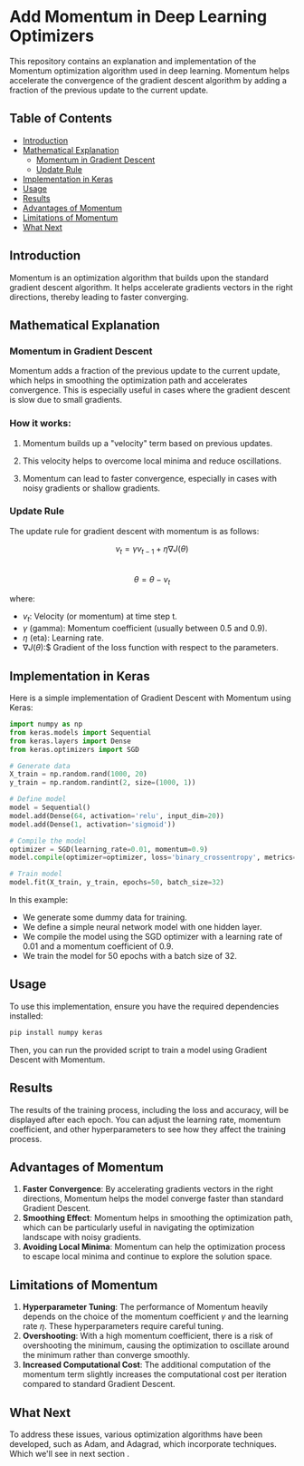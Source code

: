 # Add Momentum in Deep Learning Optimizers

This repository contains an explanation and implementation of the Momentum optimization algorithm used in deep learning. Momentum helps accelerate the convergence of the gradient descent algorithm by adding a fraction of the previous update to the current update.

## Table of Contents
- [Introduction](#introduction)
- [Mathematical Explanation](#mathematical-explanation)
  - [Momentum in Gradient Descent](#momentum-in-gradient-descent)
  - [Update Rule](#update-rule)
- [Implementation in Keras](#implementation-in-keras)
- [Usage](#usage)
- [Results](#results)
- [Advantages of Momentum](#advantages-of-momentum)
- [Limitations of Momentum](#limitations-of-momentum)
- [What Next](#what-next)

## Introduction

Momentum is an optimization algorithm that builds upon the standard gradient descent algorithm. It helps accelerate gradients vectors in the right directions, thereby leading to faster converging.

## Mathematical Explanation

### Momentum in Gradient Descent

Momentum adds a fraction of the previous update to the current update, which helps in smoothing the optimization path and accelerates convergence. This is especially useful in cases where the gradient descent is slow due to small gradients.

### How it works:

1. Momentum builds up a "velocity" term based on previous updates.
2. This velocity helps to overcome local minima and reduce oscillations.

3. Momentum can lead to faster convergence, especially in cases with noisy gradients or shallow gradients.

### Update Rule

The update rule for gradient descent with momentum is as follows:

$$v_t = γ v_{t-1} + η ∇J(θ)$$  
$$θ = θ - v_t$$

where:

- $v_t$: Velocity (or momentum) at time step t.
- $γ$ (gamma): Momentum coefficient (usually between 0.5 and 0.9).
- $η$ (eta): Learning rate.
- $∇J(θ):$$ Gradient of the loss function with respect to the parameters.

## Implementation in Keras

Here is a simple implementation of Gradient Descent with Momentum using Keras:

```python
import numpy as np
from keras.models import Sequential
from keras.layers import Dense
from keras.optimizers import SGD

# Generate data
X_train = np.random.rand(1000, 20)
y_train = np.random.randint(2, size=(1000, 1))

# Define model
model = Sequential()
model.add(Dense(64, activation='relu', input_dim=20))
model.add(Dense(1, activation='sigmoid'))

# Compile the model 
optimizer = SGD(learning_rate=0.01, momentum=0.9)
model.compile(optimizer=optimizer, loss='binary_crossentropy', metrics=['accuracy'])

# Train model
model.fit(X_train, y_train, epochs=50, batch_size=32)
```

In this example:
- We generate some dummy data for training.
- We define a simple neural network model with one hidden layer.
- We compile the model using the SGD optimizer with a learning rate of 0.01 and a momentum coefficient of 0.9.
- We train the model for 50 epochs with a batch size of 32.

## Usage

To use this implementation, ensure you have the required dependencies installed:

```bash
pip install numpy keras
```

Then, you can run the provided script to train a model using Gradient Descent with Momentum.

## Results

The results of the training process, including the loss and accuracy, will be displayed after each epoch. You can adjust the learning rate, momentum coefficient, and other hyperparameters to see how they affect the training process.

## Advantages of Momentum

1. **Faster Convergence**: By accelerating gradients vectors in the right directions, Momentum helps the model converge faster than standard Gradient Descent.
2. **Smoothing Effect**: Momentum helps in smoothing the optimization path, which can be particularly useful in navigating the optimization landscape with noisy gradients.
3. **Avoiding Local Minima**: Momentum can help the optimization process to escape local minima and continue to explore the solution space.

## Limitations of Momentum

1. **Hyperparameter Tuning**: The performance of Momentum heavily depends on the choice of the momentum coefficient $γ$ and the learning rate  $η$. These hyperparameters require careful tuning.
2. **Overshooting**: With a high momentum coefficient, there is a risk of overshooting the minimum, causing the optimization to oscillate around the minimum rather than converge smoothly.
3. **Increased Computational Cost**: The additional computation of the momentum term slightly increases the computational cost per iteration compared to standard Gradient Descent.

## What Next

To address these issues, various optimization algorithms have been developed, such as Adam, and Adagrad, which incorporate techniques. Which we'll see in next section .
